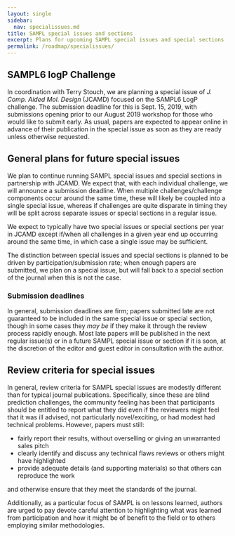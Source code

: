 ```yaml
---
layout: single
sidebar:
  nav: specialissues.md
title: SAMPL special issues and sections
excerpt: Plans for upcoming SAMPL special issues and special sections
permalink: /roadmap/specialissues/
---
```


## SAMPL6 logP Challenge

In coordination with Terry Stouch, we are planning a special issue of *J. Comp. Aided Mol. Design* (JCAMD) focused on the SAMPL6 LogP challenge.
The submission deadline for this is Sept. 15, 2019, with submissions opening prior to our August 2019 workshop for those who would like to submit early.
As usual, papers are expected to appear online in advance of their publication in the special issue as soon as they are ready unless otherwise requested.

## General plans for future special issues

We plan to continue running SAMPL special issues and special sections in partnership with JCAMD. We expect that, with each individual challenge, we will announce a submission deadline.
When multiple challenges/challenge components occur around the same time, these will likely be coupled into a single special issue, whereas if challenges are quite disparate in timing they will be split across separate issues or special sections in a regular issue.

We expect to typically have two special issues or special sections per year in JCAMD except if/when all challenges in a given year end up occurring around the same time, in which case a single issue may be sufficient.

The distinction between special issues and special sections is planned to be driven by participation/submission rate; when enough papers are submitted, we plan on a special issue, but will fall back to a special section of the journal when this is not the case.

### Submission deadlines

In general, submission deadlines are firm; papers submitted late are not guaranteed to be included in the same special issue or special section, though in some cases they *may be* if they make it through the review process rapidly enough.
Most late papers will be published in the next regular issue(s) or in a future SAMPL special issue or section if it is soon, at the discretion of the editor and guest editor in consultation with the author.

## Review criteria for special issues

In general, review criteria for SAMPL special issues are modestly different than for typical journal publications. Specifically, since these are blind prediction challenges, the community feeling has been that participants should be entitled to report what they did even if the reviewers might feel that it was ill advised, not particularly novel/exciting, or had modest had technical problems. However, papers must still:
- fairly report their results, without overselling or giving an unwarranted sales pitch
- clearly identify and discuss any technical flaws reviews or others might have highlighted
- provide adequate details (and supporting materials) so that others can reproduce the work

and otherwise ensure that they meet the standards of the journal.

Additionally, as a particular focus of SAMPL is on lessons learned, authors are urged to pay devote careful attention to highlighting what was learned from participation and how it might be of benefit to the field or to others employing similar methodologies.
